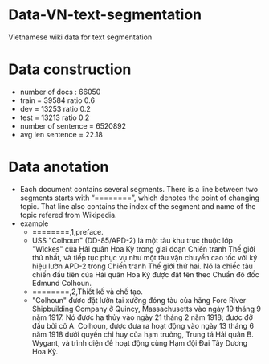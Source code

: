 # Data-VN-text-segmentation
Vietnamese wiki data for text segmentation
# Data construction 
  * number of docs : 66050
  * train = 39584 ratio 0.6
  * dev  =  13253 ratio 0.2
  * test =  13213 ratio 0.2
  * number of sentence = 6520892
  * avg len sentence = 22.18
# Data anotation 
  * Each document contains several segments. There is a line between two segments starts with “========”, which denotes the point of changing topic. That line also contains the index of the segment and name of the topic refered from Wikipedia.
  * example 
    *  ========,1,preface.
      * USS "Colhoun" (DD-85/APD-2) là một tàu khu trục thuộc lớp "Wickes" của Hải quân Hoa Kỳ trong giai đoạn Chiến tranh Thế giới thứ nhất, và tiếp tục phục vụ như một tàu vận chuyển cao tốc với ký hiệu lườn APD-2 trong Chiến tranh Thế giới thứ hai.
Nó là chiếc tàu chiến đầu tiên của Hải quân Hoa Kỳ được đặt tên theo Chuẩn đô đốc Edmund Colhoun.
    * ========,2,Thiết kế và chế tạo.
     * "Colhoun" được đặt lườn tại xưởng đóng tàu của hãng Fore River Shipbuilding Company ở Quincy, Massachusetts vào ngày 19 tháng 9 năm 1917.
Nó được hạ thủy vào ngày 21 tháng 2 năm 1918; được đỡ đầu bởi cô A. Colhoun, được đưa ra hoạt động vào ngày 13 tháng 6 năm 1918 dưới quyền chỉ huy của hạm trưởng, Trung tá Hải quân B. Wygant, và trình diện để hoạt động cùng Hạm đội Đại Tây Dương Hoa Kỳ.

